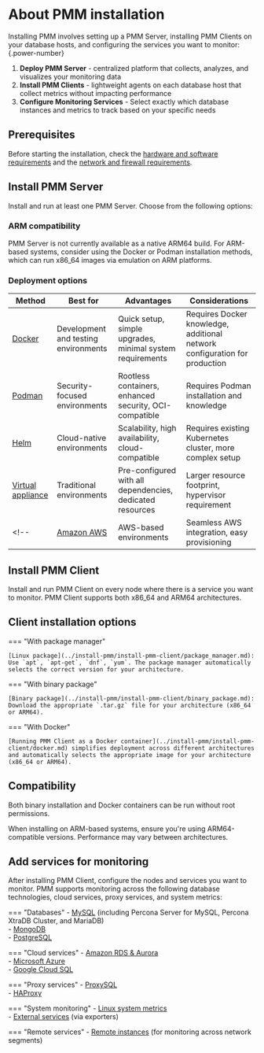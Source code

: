 # About PMM installation

Installing PMM involves setting up a PMM Server, installing PMM Clients on your database hosts, and configuring the services you want to monitor:
{.power-number}

1. **Deploy PMM Server** - centralized platform that collects, analyzes, and visualizes your monitoring data
2. **Install PMM Clients** - lightweight agents on each database host that collect metrics without impacting performance
3. **Configure Monitoring Services** - Select exactly which database instances and metrics to track based on your specific needs


## Prerequisites

Before starting the installation, check the [hardware and software requirements](../install-pmm/plan-pmm-installation/hardware_and_system.md) and the [network and firewall requirements](../install-pmm/plan-pmm-installation/network_and_firewall.md).

## Install PMM Server

Install and run at least one PMM Server. Choose from the following options:

### ARM compatibility

PMM Server is not currently available as a native ARM64 build. For ARM-based systems, consider using the Docker or Podman installation methods, which can run x86_64 images via emulation on ARM platforms.

### Deployment options

| Method | Best for | Advantages | Considerations |
|--------|----------|------------|----------------|
| [Docker](../install-pmm/install-pmm-server/deployment-options/docker/index.md) | Development and testing environments | Quick setup, simple upgrades, minimal system requirements | Requires Docker knowledge, additional network configuration for production |
| [Podman](../install-pmm/install-pmm-server/deployment-options/podman/index.md)| Security-focused environments | Rootless containers, enhanced security, OCI-compatible | Requires Podman installation and knowledge |
| [Helm](../install-pmm/install-pmm-server/deployment-options/helm/index.md) | Cloud-native environments | Scalability, high availability, cloud-compatible | Requires existing Kubernetes cluster, more complex setup |
| [Virtual appliance](../install-pmm/install-pmm-server/deployment-options/virtual/index.md) | Traditional environments | Pre-configured with all dependencies, dedicated resources | Larger resource footprint, hypervisor requirement |
<!--| [Amazon AWS](../install-pmm/install-pmm-server/deployment-options/aws/aws.md) | AWS-based environments | Seamless AWS integration, easy provisioning | Monthly subscription costs, AWS infrastructure costs |-->

## Install PMM Client

Install and run PMM Client on every node where there is a service you want to monitor. PMM Client supports both x86_64 and ARM64 architectures.

## Client installation options


=== "With package manager"

    [Linux package](../install-pmm/install-pmm-client/package_manager.md): Use `apt`, `apt-get`, `dnf`, `yum`. The package manager automatically selects the correct version for your architecture.

=== "With binary package"

    [Binary package](../install-pmm/install-pmm-client/binary_package.md): Download the appropriate `.tar.gz` file for your architecture (x86_64 or ARM64).

=== "With Docker"

    [Running PMM Client as a Docker container](../install-pmm/install-pmm-client/docker.md) simplifies deployment across different architectures and automatically selects the appropriate image for your architecture (x86_64 or ARM64).

## Compatibility 

Both binary installation and Docker containers can be run without root permissions. 

When installing on ARM-based systems, ensure you're using ARM64-compatible versions. Performance may vary between architectures.

## Add services for monitoring

After installing PMM Client, configure the nodes and services you want to monitor. PMM supports monitoring across the following database technologies, cloud services, proxy services, and system metrics:

=== "Databases"
    - [MySQL](../install-pmm/install-pmm-client/connect-database/mysql.md) (including Percona Server for MySQL, Percona XtraDB Cluster, and MariaDB)  
    - [MongoDB](../install-pmm/install-pmm-client/connect-database/mongodb.md)  
    - [PostgreSQL](../install-pmm/install-pmm-client/connect-database/postgresql.md)  

=== "Cloud services"
    - [Amazon RDS & Aurora](../install-pmm/install-pmm-client/connect-database/aws.md)  
    - [Microsoft Azure](../install-pmm/install-pmm-client/connect-database/azure.md)  
    - [Google Cloud SQL](../install-pmm/install-pmm-client/connect-database/google.md)  

=== "Proxy services"
    - [ProxySQL](../install-pmm/install-pmm-client/connect-database/proxysql.md)  
    - [HAProxy](../install-pmm/install-pmm-client/connect-database/haproxy.md)  

=== "System monitoring"
    - [Linux system metrics](../install-pmm/install-pmm-client/connect-database/linux.md)  
    - [External services](../install-pmm/install-pmm-client/connect-database/external.md) (via exporters)  

=== "Remote services"
    - [Remote instances](../install-pmm/install-pmm-client/connect-database/remote.md) (for monitoring across network segments)  
